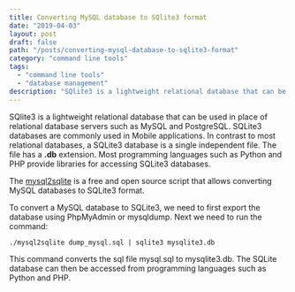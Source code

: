 ```yaml
---
title: Converting MySQL database to SQlite3 format
date: "2019-04-03"
layout: post
draft: false
path: "/posts/converting-mysql-database-to-sqlite3-format"
category: "command line tools"
tags:
  - "command line tools"
  - "database management"
description: "SQlite3 is a lightweight relational database that can be used in place of relational database servers such as MySQL and PostgreSQL. SQLite3 databases are commonly used in Mobile applications. In contrast to most relational databases, a SQLite3 database is a single independent file. The file has a .db extension. Most programming languages such as Python and PHP provide libraries for accessing SQLite3 databases."
---
```


SQlite3 is a lightweight relational database that can be used in place of relational database servers such as MySQL and PostgreSQL. SQLite3 databases are commonly used in Mobile applications. In contrast to most relational databases, a SQLite3 database is a single independent file. The file has a **.db** extension. Most programming languages such as Python and PHP provide libraries for accessing SQLite3 databases.

The [mysql2sqlite](https://github.com/dumblob/mysql2sqlite) is a free and open source script that allows converting MySQL databases to SQLite3 format.

To convert a MySQL database to SQLite3, we need to first export the database using PhpMyAdmin or mysqldump. Next we need to run the command:

```
./mysql2sqlite dump_mysql.sql | sqlite3 mysqlite3.db
```

This command converts the sql file mysql.sql to mysqlite3.db. The SQLite database can then be accessed from programming languages such as Python and PHP.
